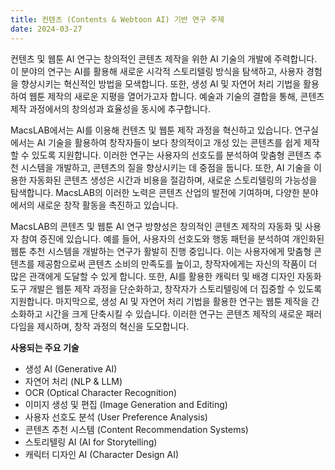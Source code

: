 ```yaml
---
title: 컨텐츠 (Contents & Webtoon AI) 기반 연구 주제
date: 2024-03-27
---
```


컨텐츠 및 웹툰 AI 연구는 창의적인 콘텐츠 제작을 위한 AI 기술의 개발에 주력합니다. 이 분야의 연구는 AI를 활용해 새로운 시각적 스토리텔링 방식을 탐색하고, 사용자 경험을 향상시키는 혁신적인 방법을 모색합니다. 또한, 생성 AI 및 자연어 처리 기법을 활용하여 웹툰 제작의 새로운 지평을 열어가고자 합니다. 예술과 기술의 결합을 통해, 콘텐츠 제작 과정에서의 창의성과 효율성을 동시에 추구합니다.

<!--more-->

MacsLAB에서는 AI를 이용해 컨텐츠 및 웹툰 제작 과정을 혁신하고 있습니다. 연구실에서는 AI 기술을 활용하여 창작자들이 보다 창의적이고 개성 있는 콘텐츠를 쉽게 제작할 수 있도록 지원합니다. 이러한 연구는 사용자의 선호도를 분석하여 맞춤형 콘텐츠 추천 시스템을 개발하고, 콘텐츠의 질을 향상시키는 데 중점을 둡니다. 또한, AI 기술을 이용한 자동화된 콘텐츠 생성은 시간과 비용을 절감하며, 새로운 스토리텔링의 가능성을 탐색합니다. MacsLAB의 이러한 노력은 콘텐츠 산업의 발전에 기여하며, 다양한 분야에서의 새로운 창작 활동을 촉진하고 있습니다.

MacsLAB의 콘텐츠 및 웹툰 AI 연구 방향성은 창의적인 콘텐츠 제작의 자동화 및 사용자 참여 증진에 있습니다. 예를 들어, 사용자의 선호도와 행동 패턴을 분석하여 개인화된 웹툰 추천 시스템을 개발하는 연구가 활발히 진행 중입니다. 이는 사용자에게 맞춤형 콘텐츠를 제공함으로써 콘텐츠 소비의 만족도를 높이고, 창작자에게는 자신의 작품이 더 많은 관객에게 도달할 수 있게 합니다. 또한, AI를 활용한 캐릭터 및 배경 디자인 자동화 도구 개발은 웹툰 제작 과정을 단순화하고, 창작자가 스토리텔링에 더 집중할 수 있도록 지원합니다. 마지막으로, 생성 AI 및 자연어 처리 기법을 활용한 연구는 웹툰 제작을 간소화하고 시간을 크게 단축시킬 수 있습니다. 이러한 연구는 콘텐츠 제작의 새로운 패러다임을 제시하며, 창작 과정의 혁신을 도모합니다.

__사용되는 주요 기술__

- 생성 AI (Generative AI)
- 자연어 처리 (NLP & LLM)
- OCR (Optical Character Recognition)
- 이미지 생성 및 편집 (Image Generation and Editing)
- 사용자 선호도 분석 (User Preference Analysis)
- 콘텐츠 추천 시스템 (Content Recommendation Systems)
- 스토리텔링 AI (AI for Storytelling)
- 캐릭터 디자인 AI (Character Design AI)